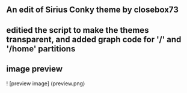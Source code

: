 ## An edit of Sirius Conky theme by closebox73

## editied the script to make the themes transparent, and added graph code for '/' and '/home' partitions

## image preview

! [preview image] (preview.png)